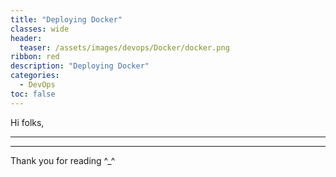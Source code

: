 ```yaml
---
title: "Deploying Docker"
classes: wide
header:
  teaser: /assets/images/devops/Docker/docker.png
ribbon: red
description: "Deploying Docker"
categories:
  - DevOps
toc: false
---
```


Hi folks,

*************

*************

Thank you for reading ^_^ 
